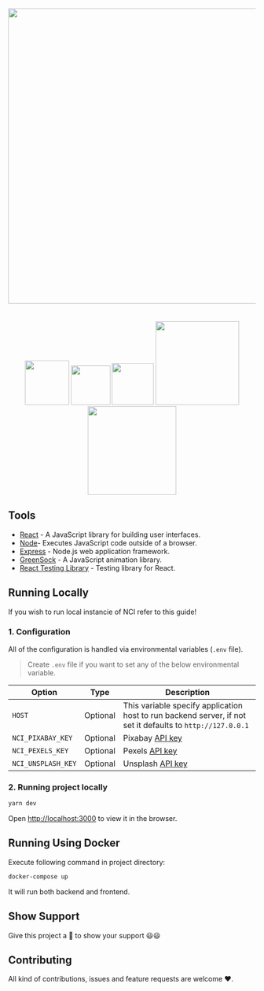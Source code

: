 <div align="center">
    <h1><img src="https://socialify.git.ci/msk4862/Copyright-free-image-search/image?description=1&descriptionEditable=Tired%20of%20searching%20images%20from%20diffrent%20websites%3F%20Try%20using%20NCI%20which%20searches%20copyright%20free%20images%20from%20across%20the%20platforms%20like%20pixabay%2C%20unsplash%2C%20etc.%20and%20shows%20you%20the%20results%20in%20a%20single%20platform.&font=Raleway&language=1&logo=https%3A%2F%2Fuser-images.githubusercontent.com%2F24875366%2F108820679-8dfa9380-75e2-11eb-91ca-432ca114c4a5.png&owner=1&pattern=Plus&theme=Light" width="600"></h1>
      <br>
      <img src="https://travis-ci.org/msk4862/Copyright-free-image-search.svg?branch=master" width="90">
      <img src="https://img.shields.io/github/license/msk4862/Copyright-free-image-search?style=flat-square" width="80">
      <img src="https://img.shields.io/github/v/release/msk4862/Copyright-free-image-search?style=flat-square" width="85">
      <img src="https://forthebadge.com/images/badges/powered-by-responsibility.svg" width="170">
      </br>
      <img src="https://forthebadge.com/images/badges/built-with-love.svg" width="180">
</div>

## Tools

- [React](https://reactjs.org/) - A JavaScript library for building user interfaces.
- [Node](https://nodejs.org/en/)- Executes JavaScript code outside of a browser.
- [Express](https://expressjs.com/) - Node.js web application framework.
- [GreenSock](https://greensock.com/) - A JavaScript animation library.
- [React Testing Library](https://github.com/testing-library/react-testing-library) - Testing library for React.

## Running Locally

If you wish to run local instancie of NCI refer to this guide!

### 1. Configuration

All of the configuration is handled via environmental variables (`.env` file).

> Create `.env` file if you want to set any of the below environmental variable.

| Option             | Type     | Description                                                                                                |
| ------------------ | -------- | ---------------------------------------------------------------------------------------------------------- |
| `HOST`             | Optional | This variable specify application host to run backend server, if not set it defaults to `http://127.0.0.1` |
| `NCI_PIXABAY_KEY`  | Optional | Pixabay [API key](https://pixabay.com/api/docs/)                                                           |
| `NCI_PEXELS_KEY`   | Optional | Pexels [API key](https://www.pexels.com/api/new/)                                                          |
| `NCI_UNSPLASH_KEY` | Optional | Unsplash [API key](https://unsplash.com/oauth/applications)                                                |

### 2. Running project locally

```sh
yarn dev
```

Open [http://localhost:3000](http://localhost:3000) to view it in the browser.

## Running Using Docker

Execute following command in project directory:

```sh
docker-compose up
```

It will run both backend and frontend.

## Show Support

Give this project a 🌟 to show your support 😃😃

## Contributing

All kind of contributions, issues and feature requests are welcome ❤️.

